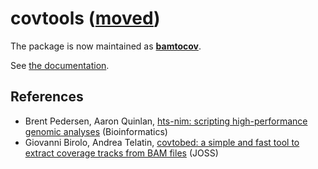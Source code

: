 # covtools (**[moved](https://github.com/telatin/bamtocov)**)

The package is now maintained as **[bamtocov](https://github.com/telatin/bamtocov)**.

See [the documentation](https://telatin.github.io/bamtocov/).



## References
 * Brent Pedersen,  Aaron Quinlan, [hts-nim: scripting high-performance genomic analyses](https://academic.oup.com/bioinformatics/article/34/19/3387/4990493) (Bioinformatics)
 * Giovanni Birolo, Andrea Telatin, [covtobed: a simple and fast tool to extract coverage tracks from BAM files](https://joss.theoj.org/papers/10.21105/joss.02119) (JOSS)
